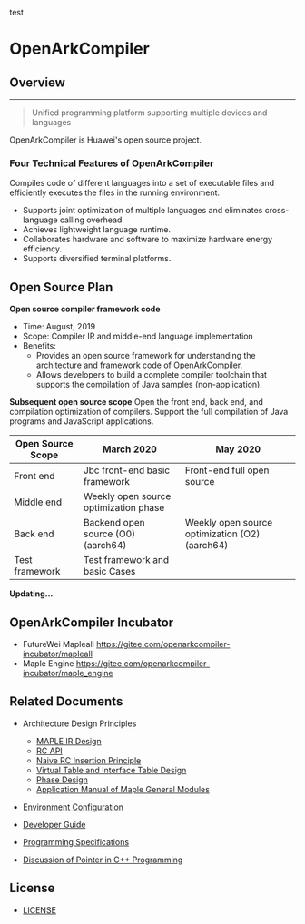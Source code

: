 test
# OpenArkCompiler

## Overview
-----------------
> Unified programming platform supporting multiple devices and languages

OpenArkCompiler is Huawei's open source project.

### Four Technical Features of OpenArkCompiler ###

Compiles code of different languages into a set of executable files and efficiently executes the files in the running environment.
- Supports joint optimization of multiple languages and eliminates cross-language calling overhead.
- Achieves lightweight language runtime.
- Collaborates hardware and software to maximize hardware energy efficiency.
- Supports diversified terminal platforms.

## Open Source Plan
**Open source compiler framework code**
- Time: August, 2019
- Scope: Compiler IR and middle-end language implementation
- Benefits:
   - Provides an open source framework for understanding the architecture and framework code of OpenArkCompiler.
   - Allows developers to build a complete compiler toolchain that supports the compilation of Java samples (non-application).

**Subsequent open source scope**
Open the front end, back end, and compilation optimization of compilers. Support the full compilation of Java programs and JavaScript applications.

|Open Source Scope|March 2020 |May 2020 |
| ------------ | -------------------|--------------------- |
|Front end| Jbc front-end basic framework | Front-end full open source |
|Middle end |Weekly open source optimization phase |       |
|Back end |Backend open source (O0) (aarch64)|Weekly open source optimization (O2) (aarch64)|
|Test framework|Test framework and basic Cases|     |

**Updating...**

## OpenArkCompiler Incubator
- FutureWei Mapleall https://gitee.com/openarkcompiler-incubator/mapleall
- Maple Engine https://gitee.com/openarkcompiler-incubator/maple_engine

## Related Documents

- Architecture Design Principles
   - [MAPLE IR Design](doc/en/MapleIRDesign.md)
   - [RC API](doc/en/RcApi.md)
   - [Naive RC Insertion Principle](doc/en/NaiveRcInsertionDescription.md)
   - [Virtual Table and Interface Table Design](doc/en/VtableItableDescription.md)
   - [Phase Design](doc/en/CompilerPhaseDescription.md)
   - [Application Manual of Maple General Modules](doc/en/DeveloperGuide4Utility.md)


- [Environment Configuration](doc/en/DevelopmentPreparation.md)

- [Developer Guide](doc/en/DeveloperGuide.md)

- [Programming Specifications](doc/en/ProgrammingSpecifications.md)

- [Discussion of Pointer in C++ Programming](doc/en/CPPCodingTalkAboutPointer.md)

## License
- [LICENSE](license/LICENSE)
